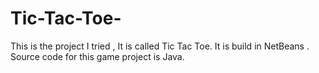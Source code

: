 # Tic-Tac-Toe-
This is the project I tried , It is called Tic Tac Toe. It is build in NetBeans . Source code for this game project is Java.
